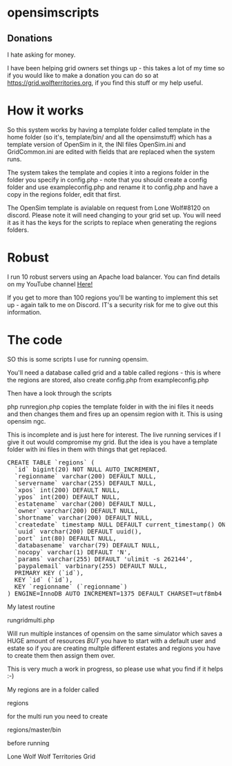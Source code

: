 # opensimscripts

<h2>Donations</h2>

I hate asking for money.

I have been helping grid owners set things up - this takes a lot of my time so if you would like to make a donation you can do so at <a href="https://grid.wolfterritories.org">https://grid.wolfterritories.org</a>, if you find this stuff or my help useful.

<h1>How it works</h1>

So this system works by having a template folder called template in the home folder (so it's, template/bin/ and all the opensimstuff) which has a template version of OpenSim in it, the INI files OpenSim.ini and GridCommon.ini are edited with fields that are replaced when the system runs.

The system takes the template and copies it into a regions folder in the folder you specify in config.php - note that you should create a config folder and use exampleconfig.php and rename it to config.php and have a copy in the regions folder, edit that first.

The OpenSim template is avialable on request from Lone Wolf#8120 on discord. Please note it will need changing to your grid set up.   You will need it as it has the keys for the scripts to replace when generating the regions folders.

<h1>Robust</h2>

I run 10 robust servers using an Apache load balancer. You can find details on my YouTube channel <a href="https://www.youtube.com/channel/UCzyzYXxLm7lPPCFUnIlcxwg">Here!</a>

If you get to more than 100 regions you'll be wanting to implement this set up - again talk to me on Discord. IT's a security risk for me to give out this information. 


<h1>The code</h1>

SO this is some scripts I use for running opensim.

You'll need a database called grid and a table called regions - this is where the regions are stored, also create config.php from exampleconfig.php

Then have a look through the scripts

php runregion.php copies the template folder in with the ini files it needs and then changes them and fires up an opensim region with it. This is using opensim ngc. 

This is incomplete and is just here for interest. The live running services if I give it out would compromise my grid. But the idea is you have a template folder with ini files in them with things that get replaced.




<pre>
CREATE TABLE `regions` (
  `id` bigint(20) NOT NULL AUTO_INCREMENT,
  `regionname` varchar(200) DEFAULT NULL,
  `servername` varchar(255) DEFAULT NULL,
  `xpos` int(200) DEFAULT NULL,
  `ypos` int(200) DEFAULT NULL,
  `estatename` varchar(200) DEFAULT NULL,
  `owner` varchar(200) DEFAULT NULL,
  `shortname` varchar(200) DEFAULT NULL,
  `createdate` timestamp NULL DEFAULT current_timestamp() ON UPDATE current_timestamp(),
  `uuid` varchar(200) DEFAULT uuid(),
  `port` int(80) DEFAULT NULL,
  `databasename` varchar(79) DEFAULT NULL,
  `nocopy` varchar(1) DEFAULT 'N',
  `params` varchar(255) DEFAULT 'ulimit -s 262144',
  `paypalemail` varbinary(255) DEFAULT NULL,
  PRIMARY KEY (`id`),
  KEY `id` (`id`),
  KEY `regionname` (`regionname`)
) ENGINE=InnoDB AUTO_INCREMENT=1375 DEFAULT CHARSET=utf8mb4 COLLATE=utf8mb4_general_ci;
</pre>

My latest routine

rungridmulti.php 

Will run multiple instances of opensim on the same simulator which saves a HUGE amount of resources *BUT* you have to start with a default user and estate so if you are creating multple different estates and regions you have to create them then assign them over.


This is very much a work in progress, so please use what you find if it helps :-)

My regions are in a folder called

regions

for the multi run you need to create

regions/master/bin

before running

Lone Wolf
Wolf Territories Grid


